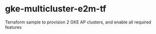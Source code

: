 # gke-multicluster-e2m-tf
Terraform sample to provision 2 GKE AP clusters, and enable all required features
